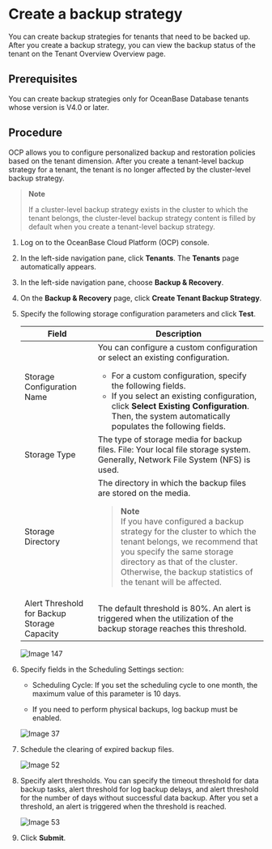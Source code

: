 # Create a backup strategy

You can create backup strategies for tenants that need to be backed up. After you create a backup strategy, you can view the backup status of the tenant on the Tenant Overview Overview page.

## Prerequisites

You can create backup strategies only for OceanBase Database tenants whose version is V4.0 or later.

## Procedure

OCP allows you to configure personalized backup and restoration policies based on the tenant dimension. After you create a tenant-level backup strategy for a tenant, the tenant is no longer affected by the cluster-level backup strategy.

> **Note**
>
> If a cluster-level backup strategy exists in the cluster to which the tenant belongs, the cluster-level backup strategy content is filled by default when you create a tenant-level backup strategy.

1. Log on to the OceanBase Cloud Platform (OCP) console.

2. In the left-side navigation pane, click **Tenants**.
   The **Tenants** page automatically appears.

3. In the left-side navigation pane, choose **Backup & Recovery**.

4. On the **Backup & Recovery** page, click **Create Tenant Backup Strategy**.

5. Specify the following storage configuration parameters and click **Test**.

      | Field | Description |
      |-----|---|
      | Storage Configuration Name | You can configure a custom configuration or select an existing configuration.  <ul><li>For a custom configuration, specify the following fields. </li><li> If you select an existing configuration, click **Select Existing Configuration**. Then, the system automatically populates the following fields. </li></ul> |
      | Storage Type | The type of storage media for backup files. File: Your local file storage system. Generally, Network File System (NFS) is used.  |
      | Storage Directory | The directory in which the backup files are stored on the media.   <blockquote>**Note**</br>If you have configured a backup strategy for the cluster to which the tenant belongs, we recommend that you specify the same storage directory as that of the cluster. Otherwise, the backup statistics of the tenant will be affected. </blockquote> |
      | Alert Threshold for Backup Storage Capacity | The default threshold is 80%. An alert is triggered when the utilization of the backup storage reaches this threshold.  |

      ![Image 147](https://obbusiness-private.oss-cn-shanghai.aliyuncs.com/doc/img/ocp/403-ce/%E7%A7%9F%E6%88%B7%E5%A4%87%E4%BB%BD%E7%AD%96%E7%95%A5-1.png)

6. Specify fields in the Scheduling Settings section:

   * Scheduling Cycle: If you set the scheduling cycle to one month, the maximum value of this parameter is 10 days.

   * If you need to perform physical backups, log backup must be enabled.

   ![Image 37](https://obbusiness-private.oss-cn-shanghai.aliyuncs.com/doc/img/ocp/401/%E7%A7%9F%E6%88%B7%E7%BA%A7%E8%B0%83%E5%BA%A6%E9%85%8D%E7%BD%AE.png)

7. Schedule the clearing of expired backup files.

   ![Image 52](https://obbusiness-private.oss-cn-shanghai.aliyuncs.com/doc/img/ocp/401/%E7%A7%9F%E6%88%B7%E7%BA%A7%E8%BF%87%E6%9C%9F%E6%B8%85%E7%90%86.png)

8. Specify alert thresholds. You can specify the timeout threshold for data backup tasks, alert threshold for log backup delays, and alert threshold for the number of days without successful data backup. After you set a threshold, an alert is triggered when the threshold is reached.

   ![Image 53](https://obbusiness-private.oss-cn-shanghai.aliyuncs.com/doc/img/ocp/403-cn/%E6%8A%A5%E8%AD%A6%E9%98%88%E5%80%BC%E9%85%8D%E7%BD%AE1.png)

9. Click **Submit**.
